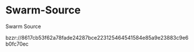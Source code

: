 # Swarm-Source
Swarm Source

bzzr://8617cb53f62a78fade24287bce223125464541584e85a9e23883c9e6b0fc70ec
